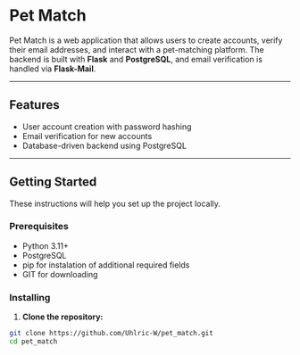 # Pet Match

Pet Match is a web application that allows users to create accounts, verify their email addresses, and interact with a pet-matching platform. The backend is built with **Flask** and **PostgreSQL**, and email verification is handled via **Flask-Mail**.

---

## Features

- User account creation with password hashing
- Email verification for new accounts
- Database-driven backend using PostgreSQL

---

## Getting Started

These instructions will help you set up the project locally.

### Prerequisites

- Python 3.11+
- PostgreSQL
- pip for instalation of additional required fields
- GIT for downloading

### Installing

1. **Clone the repository:**

```bash
git clone https://github.com/Uhlric-W/pet_match.git
cd pet_match
